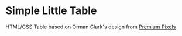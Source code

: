 Simple Little Table
=============
HTML/CSS Table based on Orman Clark's design from [Premium Pixels](http://www.premiumpixels.com/freebies/simple-little-table-psd/ "Premium Pixels")
